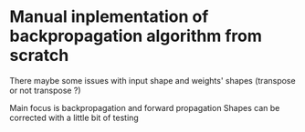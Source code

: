 # Manual inplementation of backpropagation algorithm from scratch

There maybe some issues with input shape and  weights' shapes (transpose or not transpose ?)

Main focus is backpropagation and forward propagation
Shapes can be corrected with a little bit of testing
